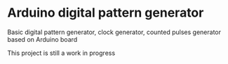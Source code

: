# Arduino digital pattern generator
Basic digital pattern generator, clock generator, counted pulses generator based on Arduino board

This project is still a work in progress
